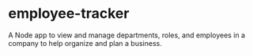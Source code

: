 # employee-tracker
A Node app to view and manage departments, roles, and employees in a company to help organize and plan a business.
